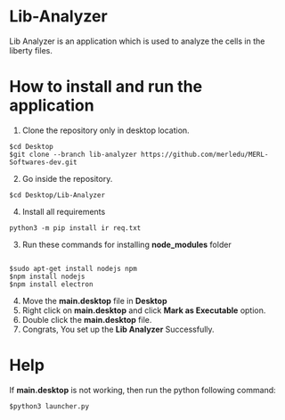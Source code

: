 # Lib-Analyzer
Lib Analyzer is an application which is used to analyze the cells in the liberty files.

# How to install and run the application
1. Clone the repository only in desktop location.
```
$cd Desktop
$git clone --branch lib-analyzer https://github.com/merledu/MERL-Softwares-dev.git
```
2. Go inside the repository.
```
$cd Desktop/Lib-Analyzer
```
4. Install all requirements
```
python3 -m pip install ir req.txt
```
3. Run these commands for installing **node_modules** folder
```

$sudo apt-get install nodejs npm
$npm install nodejs
$npm install electron
```
4. Move the **main.desktop** file in **Desktop**
5. Right click on **main.desktop** and click **Mark as Executable** option.
6. Double click the **main.desktop** file.
7. Congrats, You set up the **Lib Analyzer** Successfully.
# Help
If **main.desktop** is not working, then run the python following command:
```
$python3 launcher.py
```

